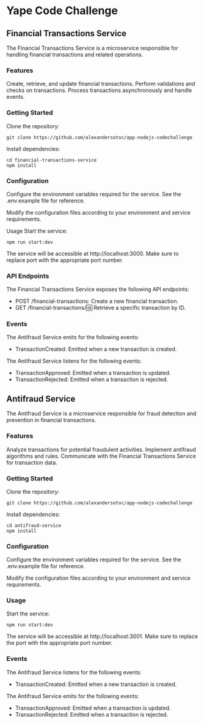 # Yape Code Challenge

## Financial Transactions Service

The Financial Transactions Service is a microservice responsible for handling financial transactions and related operations.

### Features

Create, retrieve, and update financial transactions.
Perform validations and checks on transactions.
Process transactions asynchronously and handle events.

### Getting Started

Clone the repository:

```
git clone https://github.com/alexandersotoc/app-nodejs-codechallenge
```

Install dependencies:

```
cd financial-transactions-service
npm install
```

### Configuration

Configure the environment variables required for the service. See the .env.example file for reference.

Modify the configuration files according to your environment and service requirements.

Usage
Start the service:

```
npm run start:dev
```

The service will be accessible at http://localhost:3000. Make sure to replace port with the appropriate port number.

### API Endpoints

The Financial Transactions Service exposes the following API endpoints:

- POST /financial-transactions: Create a new financial transaction.
- GET /financial-transactions/:id: Retrieve a specific transaction by ID.

### Events

The Antifraud Service emits for the following events:

- TransactionCreated: Emitted when a new transaction is created.

The Antifraud Service listens for the following events:

- TransactionApproved: Emitted when a transaction is updated.
- TransactionRejected: Emitted when a transaction is rejected.

## Antifraud Service

The Antifraud Service is a microservice responsible for fraud detection and prevention in financial transactions.

### Features

Analyze transactions for potential fraudulent activities.
Implement antifraud algorithms and rules.
Communicate with the Financial Transactions Service for transaction data.

### Getting Started

Clone the repository:

```
git clone https://github.com/alexandersotoc/app-nodejs-codechallenge
```

Install dependencies:

```
cd antifraud-service
npm install
```

### Configuration

Configure the environment variables required for the service. See the .env.example file for reference.

Modify the configuration files according to your environment and service requirements.

### Usage

Start the service:

```
npm run start:dev
```

The service will be accessible at http://localhost:3001. Make sure to replace the port with the appropriate port number.

### Events

The Antifraud Service listens for the following events:

- TransactionCreated: Emitted when a new transaction is created.

The Antifraud Service emits for the following events:

- TransactionApproved: Emitted when a transaction is updated.
- TransactionRejected: Emitted when a transaction is rejected.
